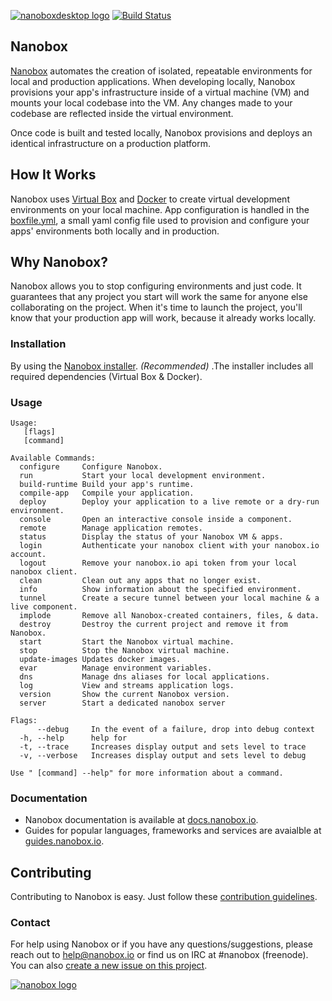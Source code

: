 [![nanoboxdesktop logo](http://nano-assets.gopagoda.io/readme-headers/nanoboxdesktop.png)](http://nanobox.io/open-source#nanoboxdesktop)
[![Build Status](https://travis-ci.org/nanobox-io/nanobox.svg)](https://travis-ci.org/nanobox-io/nanobox)

## Nanobox

[Nanobox](https://nanobox.io/) automates the creation of isolated, repeatable environments for local and production applications. When developing locally, Nanobox provisions your app's infrastructure inside of a virtual machine (VM) and mounts your local codebase into the VM. Any changes made to your codebase are reflected inside the virtual environment.

Once code is built and tested locally, Nanobox provisions and deploys an identical infrastructure on a production platform.

## How It Works

Nanobox uses [Virtual Box](http://virtualbox.org) and [Docker](https://www.docker.com/) to create virtual development environments on your local machine. App configuration is handled in the [boxfile.yml](https://docs.nanobox.io/boxfile/), a small yaml config file used to provision and configure your apps' environments both locally and in production.

## Why Nanobox?

Nanobox allows you to stop configuring environments and just code. It guarantees that any project you start will work the same for anyone else collaborating on the project. When it's time to launch the project, you'll know that your production app will work, because it already works locally.

### Installation

By using the [Nanobox installer](https://nanobox.io/download). *(Recommended)* .The installer includes all required dependencies (Virtual Box & Docker).


### Usage
```
Usage:
   [flags]
   [command]

Available Commands:
  configure     Configure Nanobox.
  run           Start your local development environment.
  build-runtime Build your app's runtime.
  compile-app   Compile your application.
  deploy        Deploy your application to a live remote or a dry-run environment.
  console       Open an interactive console inside a component.
  remote        Manage application remotes.
  status        Display the status of your Nanobox VM & apps.
  login         Authenticate your nanobox client with your nanobox.io account.
  logout        Remove your nanobox.io api token from your local nanobox client.
  clean         Clean out any apps that no longer exist.
  info          Show information about the specified environment.
  tunnel        Create a secure tunnel between your local machine & a live component.
  implode       Remove all Nanobox-created containers, files, & data.
  destroy       Destroy the current project and remove it from Nanobox.
  start         Start the Nanobox virtual machine.
  stop          Stop the Nanobox virtual machine.
  update-images Updates docker images.
  evar          Manage environment variables.
  dns           Manage dns aliases for local applications.
  log           View and streams application logs.
  version       Show the current Nanobox version.
  server        Start a dedicated nanobox server

Flags:
      --debug     In the event of a failure, drop into debug context
  -h, --help      help for
  -t, --trace     Increases display output and sets level to trace
  -v, --verbose   Increases display output and sets level to debug

Use " [command] --help" for more information about a command.
```

### Documentation

- Nanobox documentation is available at [docs.nanobox.io](https://docs.nanobox.io/).
- Guides for popular languages, frameworks and services are avaialble at [guides.nanobox.io](http://guides.nanobox.io).


## Contributing
Contributing to Nanobox is easy. Just follow these [contribution guidelines](https://docs.nanobox.io/contributing/).

### Contact

For help using Nanobox or if you have any questions/suggestions, please reach out to help@nanobox.io or find us on IRC at #nanobox (freenode). You can also [create a new issue on this project](https://github.com/nanobox-io/nanobox/issues/new).

[![nanobox logo](http://nano-assets.gopagoda.io/open-src/nanobox-open-src.png)](http://nanobox.io/open-source)

